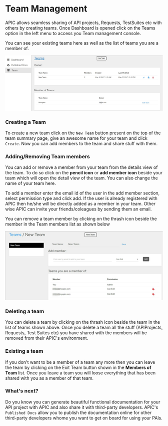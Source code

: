 # Team Management

APIC allows seamless sharing of API projects, Requests, TestSuites etc with others by creating teams. Once Dashboard is opened click on the Teams option in the left menu to access you Team management console.

You can see your existing teams here as well as the list of teams you are a member of.

![](/assets/TeamManagement.jpg)

### Creating a Team

To create a new team click on the `New Team` button present on the top of the team summary page, give an awesome name for your team and click `Create`. Now you can add members to the team and share stuff with them.

### Adding/Removing Team members

You can add or remove a member from your team from the details view of the team. To do so click on the **pencil icon** or **add member icon** beside your team which will open the detail view of the team. You can also change the name of your team here.

To add a member enter the email id of the user in the add member section, select permission type and click add. If the user is already registered with APIC then he/she will be directly added as a member in your team. Other wise APIC can invite your friends/coleagues by sending them an email.

You can remove a team member by clicking on the thrash icon beside the member in the Team members list as shown below

![](/assets/TeamDetail.jpg)

### Deleting a team

You can delete a team by clicking on the thrash icon beside the team in the list of teams shown above. Once you delete a team all the stuff \(APIProjects, Requests, Test Suites etc\) you have shared with the members will be removed from their APIC's environment.

### Existing a team

If you don't want to be a member of a team any more then you can leave the team by clicking on the Exit Team button shown in the **Members of Team** list. Once you leave a team you will loose everything that has been shared with you as a member of that team.

### What's next?

Do you know you can generate beautiful functional documentation for your API project with APIC and also share it with third-party developers. APIC's `Published Docs` allow you to publish the documentation online for other third-party developers whome you want to get on board for using your PAIs.

